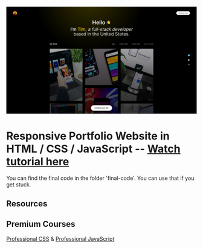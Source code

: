 ![](project-screenshot.png)

# Responsive Portfolio Website in HTML / CSS / JavaScript -- [Watch tutorial here](https://youtube.com/)

You can find the final code in the folder 'final-code'. You can use that if you get stuck.

## Resources

## Premium Courses
[Professional CSS](https://bytegrad.com/courses/professional-css) &
[Professional JavaScript](https://bytegrad.com/courses/professional-javascript)
